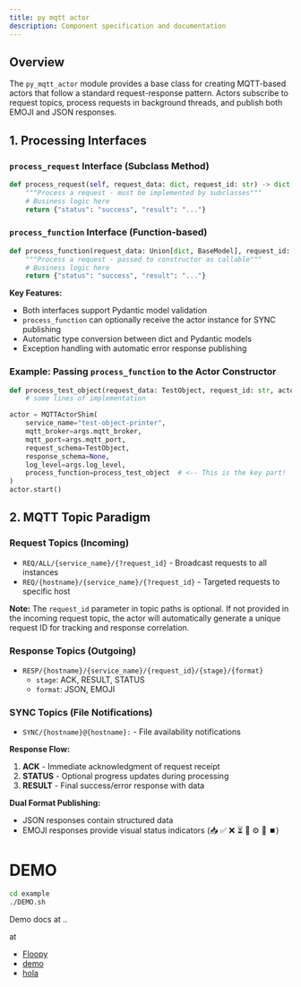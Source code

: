 ```yaml
---
title: py mqtt actor
description: Component specification and documentation
---
```



## Overview
The `py_mqtt_actor` module provides a base class for creating MQTT-based actors that follow a standard request-response pattern. Actors subscribe to request topics, process requests in background threads, and publish both EMOJI and JSON responses.

## 1. Processing Interfaces

### `process_request` Interface (Subclass Method)
```python
def process_request(self, request_data: dict, request_id: str) -> dict:
    """Process a request - must be implemented by subclasses"""
    # Business logic here
    return {"status": "success", "result": "..."}
```

### `process_function` Interface (Function-based)
```python
def process_function(request_data: Union[dict, BaseModel], request_id: str, actor_instance=None) -> Union[dict, BaseModel]:
    """Process a request - passed to constructor as callable"""
    # Business logic here
    return {"status": "success", "result": "..."}
```

**Key Features:**
- Both interfaces support Pydantic model validation
- `process_function` can optionally receive the actor instance for SYNC publishing
- Automatic type conversion between dict and Pydantic models
- Exception handling with automatic error response publishing


### Example: Passing `process_function` to the Actor Constructor
```python
def process_test_object(request_data: TestObject, request_id: str, actor_instance=None) -> ResponseObject:
    # some lines of implementation

actor = MQTTActorShim(
    service_name="test-object-printer",
    mqtt_broker=args.mqtt_broker,
    mqtt_port=args.mqtt_port,
    request_schema=TestObject,
    response_schema=None,
    log_level=args.log_level,
    process_function=process_test_object  # <-- This is the key part!
)
actor.start()
```




## 2. MQTT Topic Paradigm

### Request Topics (Incoming)
- `REQ/ALL/{service_name}/{?request_id}` - Broadcast requests to all instances
- `REQ/{hostname}/{service_name}/{?request_id}` - Targeted requests to specific host

**Note:** The `request_id` parameter in topic paths is optional. If not provided in the incoming request topic, the actor will automatically generate a unique request ID for tracking and response correlation.


### Response Topics (Outgoing)
- `RESP/{hostname}/{service_name}/{request_id}/{stage}/{format}`
  - `stage`: ACK, RESULT, STATUS
  - `format`: JSON, EMOJI

### SYNC Topics (File Notifications)
- `SYNC/{hostname}@{hostname}:` - File availability notifications

**Response Flow:**
1. **ACK** - Immediate acknowledgment of request receipt
2. **STATUS** - Optional progress updates during processing
3. **RESULT** - Final success/error response with data

**Dual Format Publishing:**
- JSON responses contain structured data
- EMOJI responses provide visual status indicators (📥 ✅ ❌ ⏳ 🚀 ⚙️ 🎉 ⏹️)


# DEMO

```sh
cd example
./DEMO.sh
```

Demo docs at ..

at

- [Floopy](/floopy/floopy/)
- [demo](/floopy/demo)
- [hola](/spec/hola)
